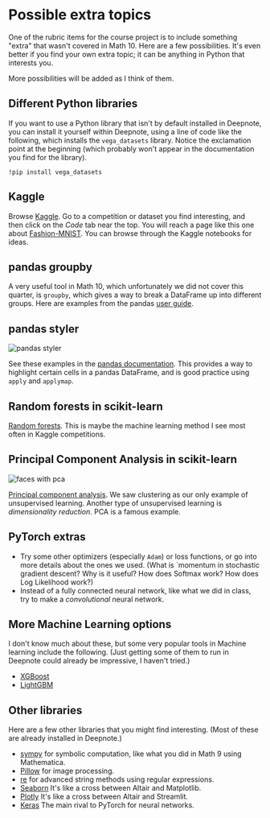 # Possible extra topics

One of the rubric items for the course project is to include something "extra" that wasn't covered in Math 10.  Here are a few possibilities.  It's even better if you find your own extra topic; it can be anything in Python that interests you.

More possibilities will be added as I think of them.

## Different Python libraries

If you want to use a Python library that isn't by default installed in Deepnote, you can install it yourself within Deepnote, using a line of code like the following, which installs the `vega_datasets` library.  Notice the exclamation point at the beginning (which probably won't appear in the documentation you find for the library).
```
!pip install vega_datasets
```



## Kaggle

Browse [Kaggle](www.kaggle.com).  Go to a competition or dataset you find interesting, and then click on the *Code* tab near the top.  You will reach a page like this one about [Fashion-MNIST](https://www.kaggle.com/zalando-research/fashionmnist/code).  You can browse through the Kaggle notebooks for ideas.

## pandas groupby

A very useful tool in Math 10, which unfortunately we did not cover this quarter, is `groupby`, which gives a way to break a DataFrame up into different groups.  Here are examples from the pandas [user guide](https://pandas.pydata.org/pandas-docs/stable/user_guide/groupby.html).

## pandas styler

![pandas styler](../images/styler.png)

See these examples in the [pandas documentation](https://pandas.pydata.org/pandas-docs/stable/user_guide/style.html#Styler-Functions).  This provides a way to highlight certain cells in a pandas DataFrame, and is good practice using `apply` and `applymap`.


## Random forests in scikit-learn

[Random forests](https://scikit-learn.org/stable/modules/ensemble.html#forests-of-randomized-trees). This is maybe the machine learning method I see most often in Kaggle competitions.

## Principal Component Analysis in scikit-learn

![faces with pca](../images/pca.png)

[Principal component analysis](https://scikit-learn.org/stable/modules/decomposition.html#pca).  We saw clustering as our only example of unsupervised learning.  Another type of unsupervised learning is *dimensionality reduction*.  PCA is a famous example.

## PyTorch extras

* Try some other optimizers (especially `Adam`) or loss functions, or go into more details about the ones we used.  (What is `momentum in stochastic gradient descent?  Why is it useful?  How does Softmax work?  How does Log Likelihood work?)
* Instead of a fully connected neural network, like what we did in class, try to make a *convolutional* neural network.

## More Machine Learning options

I don't know much about these, but some very popular tools in Machine learning include the following.  (Just getting some of them to run in Deepnote could already be impressive, I haven't tried.)

* [XGBoost](https://xgboost.readthedocs.io/en/stable/python/python_intro.html)
* [LightGBM](https://lightgbm.readthedocs.io/en/latest/Python-Intro.html)

## Other libraries
Here are a few other libraries that you might find interesting.  (Most of these are already installed in Deepnote.)
* [sympy](https://www.sympy.org/en/index.html) for symbolic computation, like what you did in Math 9 using Mathematica.
* [Pillow](https://pillow.readthedocs.io/en/stable/index.html) for image processing.
* [re](https://docs.python.org/3/library/re.html) for advanced string methods using regular expressions.
* [Seaborn](https://seaborn.pydata.org/) It's like a cross between Altair and Matplotlib.
* [Plotly](https://plotly.com/python/plotly-express/) It's like a cross between Altair and Streamlit.
* [Keras](https://keras.io/) The main rival to PyTorch for neural networks.